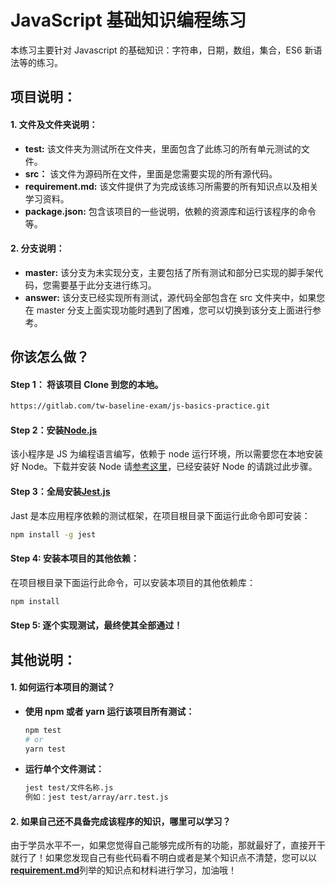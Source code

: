 # JavaScript 基础知识编程练习

本练习主要针对 Javascript 的基础知识：字符串，日期，数组，集合，ES6 新语法等的练习。

## 项目说明：

#### 1. 文件及文件夹说明：

- **test:** 该文件夹为测试所在文件夹，里面包含了此练习的所有单元测试的文件。
- **src：** 该文件为源码所在文件，里面是您需要实现的所有源代码。
- **requirement.md:** 该文件提供了为完成该练习所需要的所有知识点以及相关学习资料。
- **package.json:** 包含该项目的一些说明，依赖的资源库和运行该程序的命令等。

#### 2. 分支说明：

- **master:** 该分支为未实现分支，主要包括了所有测试和部分已实现的脚手架代码，您需要基于此分支进行练习。
- **answer:** 该分支已经实现所有测试，源代码全部包含在 src 文件夹中，如果您在 master 分支上面实现功能时遇到了困难，您可以切换到该分支上面进行参考。

## 你该怎么做？

#### Step 1： 将该项目 Clone 到您的本地。

```bash
https://gitlab.com/tw-baseline-exam/js-basics-practice.git
```

#### Step 2：安装[Node.js](https://nodejs.org/en/)

该小程序是 JS 为编程语言编写，依赖于 node 运行环境，所以需要您在本地安装好 Node。下载并安装 Node 请[参考这里](https://nodejs.org/en/download/)，已经安装好 Node 的请跳过此步骤。

#### Step 3：全局安装[Jest.js](https://jestjs.io/en/)

Jast 是本应用程序依赖的测试框架，在项目根目录下面运行此命令即可安装：

```bash
npm install -g jest
```

#### Step 4: 安装本项目的其他依赖：

在项目根目录下面运行此命令，可以安装本项目的其他依赖库：

```bash
npm install
```

#### Step 5: 逐个实现测试，最终使其全部通过！

## 其他说明：

#### 1. 如何运行本项目的测试？

- **使用 npm 或者 yarn 运行该项目所有测试：**

  ```bash
  npm test
  # or
  yarn test
  ```

- **运行单个文件测试：**

  ```bash
  jest test/文件名称.js
  例如：jest test/array/arr.test.js
  ```

#### 2. 如果自己还不具备完成该程序的知识，哪里可以学习？

由于学员水平不一，如果您觉得自己能够完成所有的功能，那就最好了，直接开干就行了！如果您发现自己有些代码看不明白或者是某个知识点不清楚，您可以以[**requirement.md**](https://gitlab.com/tw-baseline-exam/js-basics-practice/-/blob/master/requirement.md)列举的知识点和材料进行学习，加油哦！
